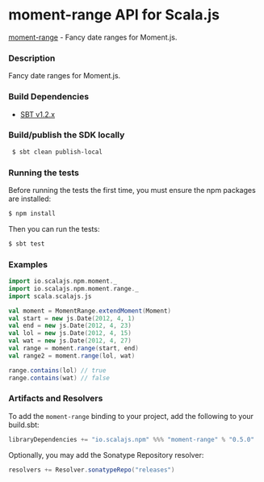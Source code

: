 moment-range API for Scala.js
================================
[moment-range](https://www.npmjs.com/package/moment-range) - Fancy date ranges for Moment.js.

### Description

Fancy date ranges for Moment.js.

### Build Dependencies

* [SBT v1.2.x](http://www.scala-sbt.org/download.html)

### Build/publish the SDK locally

```bash
 $ sbt clean publish-local
```

### Running the tests

Before running the tests the first time, you must ensure the npm packages are installed:

```bash
$ npm install
```

Then you can run the tests:

```bash
$ sbt test
```

### Examples

```scala
import io.scalajs.npm.moment._
import io.scalajs.npm.moment.range._
import scala.scalajs.js

val moment = MomentRange.extendMoment(Moment)
val start = new js.Date(2012, 4, 1)
val end = new js.Date(2012, 4, 23)
val lol = new js.Date(2012, 4, 15)
val wat = new js.Date(2012, 4, 27)
val range = moment.range(start, end)
val range2 = moment.range(lol, wat)

range.contains(lol) // true
range.contains(wat) // false
```

### Artifacts and Resolvers

To add the `moment-range` binding to your project, add the following to your build.sbt:  

```sbt
libraryDependencies += "io.scalajs.npm" %%% "moment-range" % "0.5.0"
```

Optionally, you may add the Sonatype Repository resolver:

```sbt   
resolvers += Resolver.sonatypeRepo("releases") 